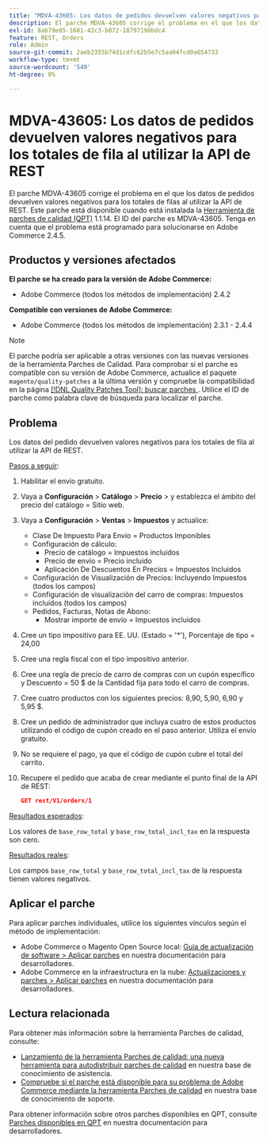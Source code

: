 ```yaml
---
title: "MDVA-43605: Los datos de pedidos devuelven valores negativos para los totales de fila al utilizar la API de REST"
description: El parche MDVA-43605 corrige el problema en el que los datos de pedidos devuelven valores negativos para los totales de filas al utilizar la API de REST. Este parche está disponible cuando está instalada la [Quality Patches Tool (QPT)](/help/announcements/adobe-commerce-announcements/magento-quality-patches-released-new-tool-to-self-serve-quality-patches.md) 1.1.14. El ID del parche es MDVA-43605. Tenga en cuenta que el problema está programado para solucionarse en Adobe Commerce 2.4.5.
exl-id: 8a679e85-1681-42c3-b072-18797198bdc4
feature: REST, Orders
role: Admin
source-git-commit: 2aeb2355b74d1cdfc62b5e7c5aa04fcd0a654733
workflow-type: tm+mt
source-wordcount: '549'
ht-degree: 0%

---
```


# MDVA-43605: Los datos de pedidos devuelven valores negativos para los totales de fila al utilizar la API de REST

El parche MDVA-43605 corrige el problema en el que los datos de pedidos devuelven valores negativos para los totales de filas al utilizar la API de REST. Este parche está disponible cuando está instalada la [Herramienta de parches de calidad (QPT)](/help/announcements/adobe-commerce-announcements/magento-quality-patches-released-new-tool-to-self-serve-quality-patches.md) 1.1.14. El ID del parche es MDVA-43605. Tenga en cuenta que el problema está programado para solucionarse en Adobe Commerce 2.4.5.

## Productos y versiones afectados

**El parche se ha creado para la versión de Adobe Commerce:**

* Adobe Commerce (todos los métodos de implementación) 2.4.2

**Compatible con versiones de Adobe Commerce:**

* Adobe Commerce (todos los métodos de implementación) 2.3.1 - 2.4.4

>[!NOTE]
>
>El parche podría ser aplicable a otras versiones con las nuevas versiones de la herramienta Parches de Calidad. Para comprobar si el parche es compatible con su versión de Adobe Commerce, actualice el paquete `magento/quality-patches` a la última versión y compruebe la compatibilidad en la página [[!DNL Quality Patches Tool]: buscar parches ](https://experienceleague.adobe.com/tools/commerce-quality-patches/index.html). Utilice el ID de parche como palabra clave de búsqueda para localizar el parche.

## Problema

Los datos del pedido devuelven valores negativos para los totales de fila al utilizar la API de REST.

<u>Pasos a seguir</u>:

1. Habilitar el envío gratuito.
1. Vaya a **Configuración** > **Catálogo** > **Precio** > y establezca el ámbito del precio del catálogo = Sitio web.
1. Vaya a **Configuración** > **Ventas** > **Impuestos** y actualice:
   * Clase De Impuesto Para Envío = Productos Imponibles
   * Configuración de cálculo:
      * Precio de catálogo = Impuestos incluidos
      * Precio de envío = Precio incluido
      * Aplicación De Descuentos En Precios = Impuestos Incluidos
   * Configuración de Visualización de Precios: Incluyendo Impuestos (todos los campos)
   * Configuración de visualización del carro de compras: Impuestos incluidos (todos los campos)
   * Pedidos, Facturas, Notas de Abono:
      * Mostrar importe de envío = Impuestos incluidos
1. Cree un tipo impositivo para EE. UU. (Estado = &#39;*&#39;), Porcentaje de tipo = 24,00
1. Cree una regla fiscal con el tipo impositivo anterior.
1. Cree una regla de precio de carro de compras con un cupón específico y Descuento = 50 $ de la Cantidad fija para todo el carro de compras.
1. Cree cuatro productos con los siguientes precios: 8,90, 5,90, 6,90 y 5,95 $.
1. Cree un pedido de administrador que incluya cuatro de estos productos utilizando el código de cupón creado en el paso anterior. Utiliza el envío gratuito.
1. No se requiere el pago, ya que el código de cupón cubre el total del carrito.
1. Recupere el pedido que acaba de crear mediante el punto final de la API de REST:

   ```json
   GET rest/V1/orders/1
   ```

<u>Resultados esperados</u>:

Los valores de `base_row_total` y `base_row_total_incl_tax` en la respuesta son cero.

<u>Resultados reales</u>:

Los campos `base_row_total` y `base_row_total_incl_tax` de la respuesta tienen valores negativos.

## Aplicar el parche

Para aplicar parches individuales, utilice los siguientes vínculos según el método de implementación:

* Adobe Commerce o Magento Open Source local: [Guía de actualización de software > Aplicar parches](https://experienceleague.adobe.com/en/docs/commerce-operations/tools/quality-patches-tool/usage) en nuestra documentación para desarrolladores.
* Adobe Commerce en la infraestructura en la nube: [Actualizaciones y parches > Aplicar parches](https://experienceleague.adobe.com/en/docs/commerce-cloud-service/user-guide/develop/upgrade/apply-patches) en nuestra documentación para desarrolladores.

## Lectura relacionada

Para obtener más información sobre la herramienta Parches de calidad, consulte:

* [Lanzamiento de la herramienta Parches de calidad: una nueva herramienta para autodistribuir parches de calidad](/help/announcements/adobe-commerce-announcements/magento-quality-patches-released-new-tool-to-self-serve-quality-patches.md) en nuestra base de conocimiento de asistencia.
* [Compruebe si el parche está disponible para su problema de Adobe Commerce mediante la herramienta Parches de calidad](/help/support-tools/patches-available-in-qpt-tool/check-patch-for-magento-issue-with-magento-quality-patches.md) en nuestra base de conocimiento de soporte.

Para obtener información sobre otros parches disponibles en QPT, consulte [Parches disponibles en QPT](https://experienceleague.adobe.com/tools/commerce-quality-patches/index.html) en nuestra documentación para desarrolladores.
